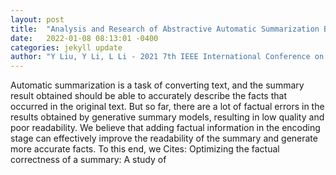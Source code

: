 ```yaml
---
layout: post
title:  "Analysis and Research of Abstractive Automatic Summarization Based on Sequential Facts"
date:   2022-01-08 08:13:01 -0400
categories: jekyll update
author: "Y Liu, Y Li, L Li - 2021 7th IEEE International Conference on Network , 2021"
---
```

Automatic summarization is a task of converting text, and the summary result obtained should be able to accurately describe the facts that occurred in the original text. But so far, there are a lot of factual errors in the results obtained by generative summary models, resulting in low quality and poor readability. We believe that adding factual information in the encoding stage can effectively improve the readability of the summary and generate more accurate facts. To this end, we Cites: Optimizing the factual correctness of a summary: A study of